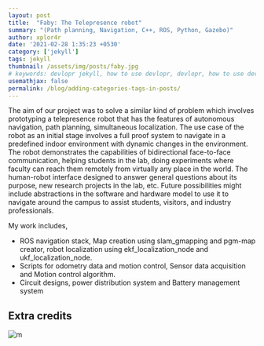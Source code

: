 ```yaml
---
layout: post
title:  "Faby: The Telepresence robot"
summary: "(Path planning, Navigation, C++, ROS, Python, Gazebo)"
author: xplor4r
date: '2021-02-28 1:35:23 +0530'
category: ['jekyll']
tags: jekyll
thumbnail: /assets/img/posts/faby.jpg
# keywords: devlopr jekyll, how to use devlopr, devlopr, how to use devlopr-jekyll, devlopr-jekyll tutorial,best jekyll themes, multi categories and tags
usemathjax: false
permalink: /blog/adding-categories-tags-in-posts/
---
```


The aim of our project was to solve a similar kind of problem which involves prototyping a telepresence robot that has the features of autonomous navigation, path planning, simultaneous localization. The use case of the robot as an initial stage involves a full proof system to navigate in a predefined indoor environment with dynamic changes in the environment. The robot demonstrates the capabilities of bidirectional face-to-face communication, helping students in the lab, doing experiments where faculty can reach them remotely from virtually any place in the world. The human-robot interface designed to answer general questions about its purpose, new research projects in the lab, etc. Future possibilities might include abstractions in the software and hardware model to use it to navigate around the campus to assist students, visitors, and industry professionals.

My work includes,
- ROS navigation stack, Map creation using slam_gmapping and pgm-map creator, robot localization using ekf_localization_node and ukf_localization_node.
- Scripts for odometry data and motion control, Sensor data acquisition and Motion control algorithm.
- Circuit designs, power distribution system and Battery management system

## Extra credits

![m](/img1.png)

<!-- <p align="left">
  <img  height="300"  width="500" src="Drive_render.jpg">
  <img  height="300"   width="400" src="testing.jpg">
</p>   -->

<!-- <p align="left">
  <img  height="400"  width="300" src="assets/img/posts/img1.png">
  <img  height="400"   width="300" src="mapping.jpg">
</p>   -->

